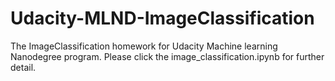 # Udacity-MLND-ImageClassification
The ImageClassification homework for Udacity Machine learning Nanodegree program.
Please click the image_classification.ipynb for further detail.
